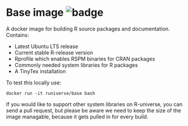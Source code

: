 # Base image ![badge](https://img.shields.io/docker/image-size/runiverse/base)

A docker image for building R source packages and documentation. Contains:

 - Latest Ubuntu LTS release
 - Current stable R-release version
 - Rprofile which enables RSPM binaries for CRAN packages
 - Commonly needed system libraries for R packages
 - A TinyTex installation

To test this locally use:

```
docker run -it runiverse/base bash
```

If you would like to support other system libraries on R-universe, you can send a pull request, but please be aware we need to keep the size of the image managable, because it gets pulled in for every build.
